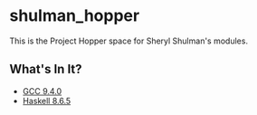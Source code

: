# shulman_hopper
This is the Project Hopper space for Sheryl Shulman's modules.

## What's In It?
- [GCC 9.4.0](https://gcc.gnu.org/onlinedocs/gcc-9.4.0/gcc/)
- [Haskell 8.6.5](https://www.haskell.org/ghc/)
